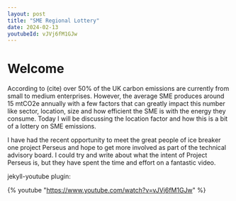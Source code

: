 ```yaml
---
layout: post
title: "SME Regional Lottery"
date: 2024-02-13
youtubeId: vJVj6fM1GJw
---
```


# Welcome

According to (cite) over 50% of the UK carbon emissions are currently from small to medium enterprises.  However, the average SME produces around 15 mtCO2e annually with a few factors that can greatly impact this number like sector, location, size and how efficient the SME is with the energy they consume.  Today I will be discussing the location factor and how this is a bit of a lottery on SME emissions.

I have had the recent opportunity to meet the great people of ice breaker one project Perseus and hope to get more involved as part of the technical advisory board.  I could try and write about what the intent of Project Perseus is, but they have spent the time and effort on a fantastic video.

jekyll-youtube plugin:

{% youtube "https://www.youtube.com/watch?v=vJVj6fM1GJw" %}
